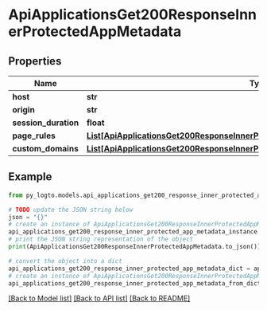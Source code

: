 # ApiApplicationsGet200ResponseInnerProtectedAppMetadata


## Properties

Name | Type | Description | Notes
------------ | ------------- | ------------- | -------------
**host** | **str** |  | 
**origin** | **str** |  | 
**session_duration** | **float** |  | 
**page_rules** | [**List[ApiApplicationsGet200ResponseInnerProtectedAppMetadataPageRulesInner]**](ApiApplicationsGet200ResponseInnerProtectedAppMetadataPageRulesInner.md) |  | 
**custom_domains** | [**List[ApiApplicationsGet200ResponseInnerProtectedAppMetadataCustomDomainsInner]**](ApiApplicationsGet200ResponseInnerProtectedAppMetadataCustomDomainsInner.md) |  | [optional] 

## Example

```python
from py_logto.models.api_applications_get200_response_inner_protected_app_metadata import ApiApplicationsGet200ResponseInnerProtectedAppMetadata

# TODO update the JSON string below
json = "{}"
# create an instance of ApiApplicationsGet200ResponseInnerProtectedAppMetadata from a JSON string
api_applications_get200_response_inner_protected_app_metadata_instance = ApiApplicationsGet200ResponseInnerProtectedAppMetadata.from_json(json)
# print the JSON string representation of the object
print(ApiApplicationsGet200ResponseInnerProtectedAppMetadata.to_json())

# convert the object into a dict
api_applications_get200_response_inner_protected_app_metadata_dict = api_applications_get200_response_inner_protected_app_metadata_instance.to_dict()
# create an instance of ApiApplicationsGet200ResponseInnerProtectedAppMetadata from a dict
api_applications_get200_response_inner_protected_app_metadata_from_dict = ApiApplicationsGet200ResponseInnerProtectedAppMetadata.from_dict(api_applications_get200_response_inner_protected_app_metadata_dict)
```
[[Back to Model list]](../README.md#documentation-for-models) [[Back to API list]](../README.md#documentation-for-api-endpoints) [[Back to README]](../README.md)


